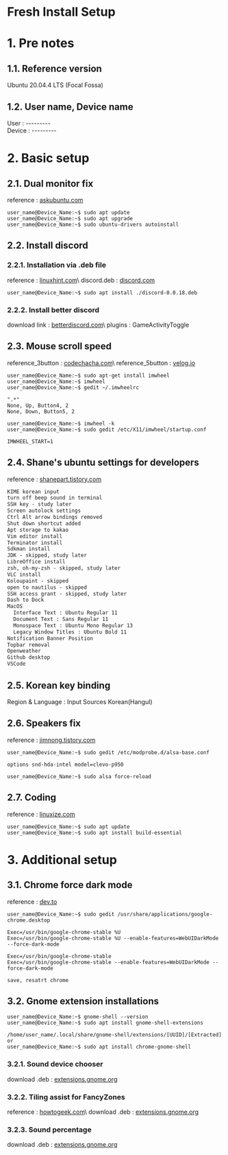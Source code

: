 Fresh Install Setup
===

# 1. Pre notes
## 1.1. Reference version
Ubuntu 20.04.4 LTS (Focal Fossa)

## 1.2. User name, Device name
User : ---------\
Device : ---------

# 2. Basic setup
## 2.1. Dual monitor fix
reference : [askubuntu.com](https://askubuntu.com/questions/1230924/ubuntu-20-04-does-not-recognize-second-monitor, "https://askubuntu.com/questions/1230924/ubuntu-20-04-does-not-recognize-second-monitor")
```console
user_name@Device_Name:~$ sudo apt update
user_name@Device_Name:~$ sudo apt upgrade
user_name@Device_Name:~$ sudo ubuntu-drivers autoinstall
```

## 2.2. Install discord
### 2.2.1. Installation via .deb file
reference : [linuxhint.com](https://linuxhint.com/install-discord-ubuntu22-04/, "https://linuxhint.com/install-discord-ubuntu22-04/")\
discord.deb : [discord.com](https://discord.com/download, "https://discord.com/download")
```console
user_name@Device_Name:~$ sudo apt install ./discord-0.0.18.deb
```

### 2.2.2. Install better discord
download link : [betterdiscord.com](https://betterdiscord.app/, "https://betterdiscord.app/")\
plugins : GameActivityToggle

## 2.3. Mouse scroll speed
reference_3button : [codechacha.com](https://codechacha.com/ko/linux-imwheel/, "https://codechacha.com/ko/linux-imwheel/")\
reference_5button : [velog.io](https://velog.io/@ruby/Ubuntu%EC%97%90%EC%84%9C-imwheel%EB%A1%9C-%EC%8A%A4%ED%81%AC%EB%A1%A4-%EC%86%8D%EB%8F%84-%EC%A1%B0%EC%A0%88, "https://velog.io/@ruby/Ubuntu%EC%97%90%EC%84%9C-imwheel%EB%A1%9C-%EC%8A%A4%ED%81%AC%EB%A1%A4-%EC%86%8D%EB%8F%84-%EC%A1%B0%EC%A0%88")
```console
user_name@Device_Name:~$ sudo apt-get install imwheel
user_name@Device_Name:~$ imwheel
user_name@Device_Name:~$ gedit ~/.imwheelrc

".*"
None, Up, Button4, 2
None, Down, Button5, 2

user_name@Device_Name:~$ imwheel -k
user_name@Device_Name:~$ sudo gedit /etc/X11/imwheel/startup.conf

IMWHEEL_START=1

```

## 2.4. Shane's ubuntu settings for developers
reference : [shanepart.tistory.com](https://shanepark.tistory.com/242, "https://shanepark.tistory.com/242")
```txt
KIME korean input
turn off beep sound in terminal
SSH key - study later
Screen autolock settings
Ctrl Alt arrow bindings removed
Shut down shortcut added
Apt storage to kakao
Vim editor install
Terminator install
Sdkman install
JDK - skipped, study later
LibreOffice install
zsh, oh-my-zsh - skipped, study later
VLC install
Koloupaint - skipped
open to nautilus - skipped
SSH access grant - skipped, study later
Dash to Dock
MacOS
  Interface Text : Ubuntu Regular 11
  Document Text : Sans Regular 11
  Monospace Text : Ubuntu Mono Regular 13
  Legacy Window Titles : Ubuntu Bold 11
Notification Banner Position
Topbar removal
Openweather
Github desktop
VSCode
```

## 2.5. Korean key binding
Region & Language : Input Sources Korean(Hangul)

## 2.6. Speakers fix
reference : [jimnong.tistory.com](https://jimnong.tistory.com/1048, "https://jimnong.tistory.com/1048")
```console
user_name@Device_Name:~$ sudo gedit /etc/modprobe.d/alsa-base.conf

options snd-hda-intel model=clevo-p950

user_name@Device_Name:~$ sudo alsa force-reload
```

## 2.7. Coding
reference : [linuxize.com](https://linuxize.com/post/how-to-install-gcc-on-ubuntu-20-04/, "https://linuxize.com/post/how-to-install-gcc-on-ubuntu-20-04/")
```console
user_name@Device_Name:~$ sudo apt update
user_name@Device_Name:~$ sudo apt install build-essential
```

# 3. Additional setup
## 3.1. Chrome force dark mode
reference : [dev.to](https://dev.to/ankitbrijwasi/enable-dark-mode-in-chrome-on-ubuntu-20na, "https://dev.to/ankitbrijwasi/enable-dark-mode-in-chrome-on-ubuntu-20na")
```console
user_name@Device_Name:~$ sudo gedit /usr/share/applications/google-chrome.desktop

Exec=/usr/bin/google-chrome-stable %U
Exec=/usr/bin/google-chrome-stable %U --enable-features=WebUIDarkMode --force-dark-mode

Exec=/usr/bin/google-chrome-stable
Exec=/usr/bin/google-chrome-stable --enable-features=WebUIDarkMode --force-dark-mode

save, resatrt chrome
```

## 3.2. Gnome extension installations
```console
user_name@Device_Name:~$ gnome-shell --version
user_name@Device_Name:~$ sudo apt install gnome-shell-extensions

/home/user_name/.local/share/gnome-shell/extensions/[UUID]/[Extracted]
or
user_name@Device_Name:~$ sudo apt install chrome-gnome-shell
```

### 3.2.1. Sound device chooser
download .deb : [extensions.gnome.org](https://extensions.gnome.org/extension/906/sound-output-device-chooser/, "https://extensions.gnome.org/extension/906/sound-output-device-chooser/")

### 3.2.2. Tiling assist for FancyZones
reference : [howtogeek.com](https://www.howtogeek.com/786985/linux-alternatives-for-windows-powertoys/, "https://www.howtogeek.com/786985/linux-alternatives-for-windows-powertoys/")\
download .deb : [extensions.gnome.org](https://extensions.gnome.org/extension/3733/tiling-assistant/, "https://extensions.gnome.org/extension/3733/tiling-assistant/")

### 3.2.3. Sound percentage
download .deb : [extensions.gnome.org](https://extensions.gnome.org/extension/2120/sound-percentage/, "https://extensions.gnome.org/extension/2120/sound-percentage/")